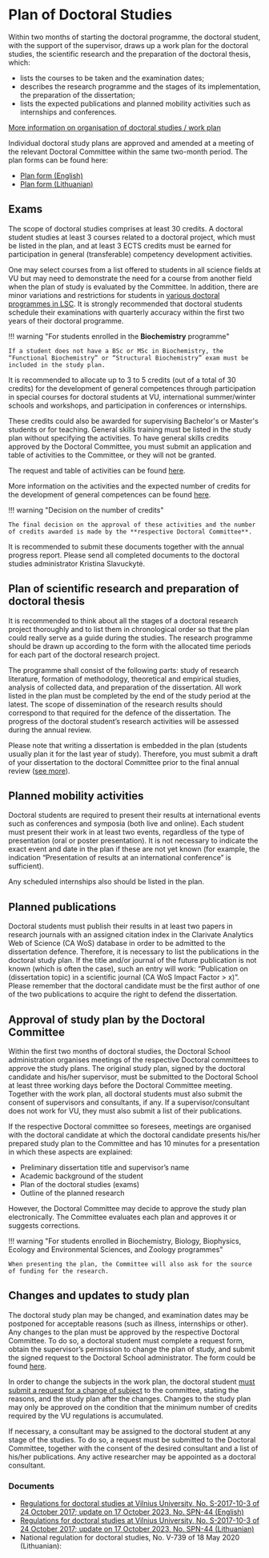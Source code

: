 # Plan of Doctoral Studies

Within two months of starting the doctoral programme, the doctoral student, with the support
of the supervisor, draws up a work plan for the doctoral studies, the scientific research and
the preparation of the doctoral thesis, which:

- lists the courses to be taken and the examination dates;
- describes the research programme and the stages of its implementation, the preparation of the dissertation;
- lists the expected publications and planned mobility activities such as internships and conferences.

[More information on organisation of doctoral studies / work plan](https://www.gmc.vu.lt/en/doctoral-school/phd-studies#organization-of-doctoral-studies)

Individual doctoral study plans are approved and amended at a meeting of the relevant
Doctoral Committee within the same two-month period. The plan forms can be found here:

- [Plan form (English)](https://www.gmc.vu.lt/en/doctoral-school/phd-studies#document-forms)
- [Plan form (Lithuanian)](https://www.gmc.vu.lt/doktoranturos-mokykla/doktoranturos-studijos#dokumentu-pavyzdzai)

## Exams

The scope of doctoral studies comprises at least 30 credits. A doctoral student studies at
least 3 courses related to a doctoral project, which must be listed in the plan, and at least
3 ECTS credits must be earned for participation in general (transferable) competency
development activities. 

One may select courses from a list offered to students in all science
fields at VU but may need to demonstrate the need for a course from another field when the
plan of study is evaluated by the Committee. In addition, there are minor variations and
restrictions for students in [various doctoral programmes in LSC](https://www.gmc.vu.lt/en/doctoral-school/phd-studies#description-of-study-course-units). It is strongly
recommended that doctoral students schedule their examinations with quarterly accuracy
within the first two years of their doctoral programme.

!!! warning "For students enrolled in the **Biochemistry** programme"

    If a student does not have a BSc or MSc in Biochemistry, the “Functional Biochemistry” or “Structural Biochemistry” exam must be included in the study plan.

It is recommended to allocate up to 3 to 5 credits (out of a total of 30 credits) for the
development of general competences through participation in special courses for doctoral
students at VU, international summer/winter schools and workshops, and participation in
conferences or internships. 

These credits could also be awarded for supervising Bachelor's
or Master's students or for teaching. General skills training must be listed in the study plan
without specifying the activities. To have general skills credits approved by the Doctoral
Committee, you must submit an application and table of activities to the Committee, or they
will not be granted.

The request and table of activities can be found [here](https://www.gmc.vu.lt/en/doctoral-school/phd-studies#document-forms).

More information on the activities and the expected number of credits for the development of
general competences can be found [here](https://www.gmc.vu.lt/en/doctoral-school/phd-studies#general-competence-skills-development).

!!! warning "Decision on the number of credits"

    The final decision on the approval of these activities and the number of credits awarded is made by the **respective Doctoral Committee**.

It is recommended to submit these documents together with the annual progress report.
Please send all completed documents to the doctoral studies administrator Kristina
Slavuckytė.

## Plan of scientific research and preparation of doctoral thesis

It is recommended to think about all the stages of a doctoral research project thoroughly and
to list them in chronological order so that the plan could really serve as a guide during the
studies. The research programme should be drawn up according to the form with the
allocated time periods for each part of the doctoral research project. 

The programme shall
consist of the following parts: study of research literature, formation of methodology,
theoretical and empirical studies, analysis of collected data, and preparation of the
dissertation. All work listed in the plan must be completed by the end of the study period at
the latest. The scope of dissemination of the research results should correspond to that
required for the defence of the dissertation. The progress of the doctoral student’s research
activities will be assessed during the annual review.

Please note that writing a dissertation is embedded in the plan (students usually plan it for
the last year of study). Therefore, you must submit a draft of your dissertation to the doctoral
Committee prior to the final annual review ([see more](https://www.gmc.vu.lt/en/doctoral-school/phd-studies#progress-report)).

## Planned mobility activities

Doctoral students are required to present their results at international events such as
conferences and symposia (both live and online). Each student must present their work in at
least two events, regardless of the type of presentation (oral or poster presentation). It is not
necessary to indicate the exact event and date in the plan if these are not yet known (for
example, the indication “Presentation of results at an international conference” is sufficient).

Any scheduled internships also should be listed in the plan.

## Planned publications

Doctoral students must publish their results in at least two papers in research journals with
an assigned citation index in the Clarivate Analytics Web of Science (CA WoS) database in
order to be admitted to the dissertation defence. Therefore, it is necessary to list the
publications in the doctoral study plan. If the title and/or journal of the future publication is not
known (which is often the case), such an entry will work: “Publication on (dissertation topic)
in a scientific journal (CA WoS Impact Factor > x)”. Please remember that the doctoral
candidate must be the first author of one of the two publications to acquire the right to
defend the dissertation.

## Approval of study plan by the Doctoral Committee

Within the first two months of doctoral studies, the Doctoral School administration organises
meetings of the respective Doctoral committees to approve the study plans. The original
study plan, signed by the doctoral candidate and his/her supervisor, must be submitted to
the Doctoral School at least three working days before the Doctoral Committee meeting.
Together with the work plan, all doctoral students must also submit the consent of
supervisors and consultants, if any. If a supervisor/consultant does not work for VU, they
must also submit a list of their publications.

If the respective Doctoral committee so foresees, meetings are organised with the doctoral
candidate at which the doctoral candidate presents his/her prepared study plan to the
Committee and has 10 minutes for a presentation in which these aspects are explained:

- Preliminary dissertation title and supervisor’s name
- Academic background of the student
- Plan of the doctoral studies (exams)
- Outline of the planned research

However, the Doctoral Committee may decide to approve the study plan electronically. The
Committee evaluates each plan and approves it or suggests corrections.

!!! warning "For students enrolled in Biochemistry, Biology, Biophysics, Ecology and Environmental Sciences, and Zoology programmes"

    When presenting the plan, the Committee will also ask for the source of funding for the research.

## Changes and updates to study plan

The doctoral study plan may be changed, and examination dates may be postponed for
acceptable reasons (such as illness, internships or other). Any changes to the plan must be
approved by the respective Doctoral Committee. To do so, a doctoral student must complete
a request form, obtain the supervisor’s permission to change the plan of study, and submit
the signed request to the Doctoral School administrator. 
The form could be found [here](https://www.gmc.vu.lt/en/doctoral-school/phd-studies#document-forms).

In order to change the subjects in the work plan, the doctoral student [must submit a request for a change of subject](https://www.gmc.vu.lt/en/doctoral-school/phd-studies#document-forms) 
to the committee, stating the reasons, and the study
plan after the changes. Changes to the study plan may only be approved on the condition
that the minimum number of credits required by the VU regulations is accumulated.

If necessary, a consultant may be assigned to the doctoral student at any stage of the
studies. To do so, a request must be submitted to the Doctoral Committee, together with the
consent of the desired consultant and a list of his/her publications. Any active researcher
may be appointed as a doctoral consultant.

### Documents

- [Regulations for doctoral studies at Vilnius University, No. S-2017-10-3 of 24 October 2017; update on 17 October 2023, No. SPN-44 (English)](https://www.vu.lt/site_files/DRS/Doctoral_Studies/Vilnius_University_Regulations_of_Doctoral_Studies_2023.pdf)
- [Regulations for doctoral studies at Vilnius University, No. S-2017-10-3 of 24 October 2017; update on 17 October 2023, No. SPN-44 (Lithuanian)](https://www.vu.lt/site_files/DRS/DOKTORANTURA/Dokt._studijas_reglamentuojantys_dokumentai/Mokslo_doktoranturos_reglamentas_2024.05.21_suvestine.pdf)
- National regulation for doctoral studies, No. V-739 of 18 May 2020 (Lithuanian):
